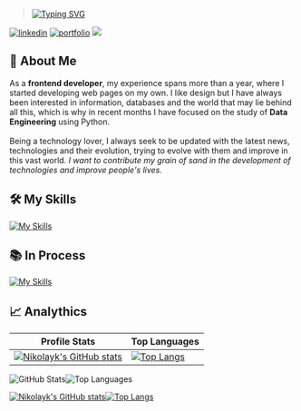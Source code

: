 > [![Typing SVG](https://readme-typing-svg.demolab.com?font=Fira+Code&weight=700&size=22&duration=4000&pause=1000&color=853DD8&vCenter=true&random=false&width=435&lines=Hey+there%2C+I'm+Nikolayk!+%F0%9F%A4%98%F0%9F%8F%BC;Hey+there%2C+I'm+developer!+%F0%9F%96%A5%EF%B8%8F)](https://git.io/typing-svg)

[![linkedin](https://img.shields.io/badge/linkedin-0A66C2?style=for-the-badge&logo=linkedin&logoColor=white)](https://www.linkedin.com/in/nikolaykmunozalvarez/)    [![portfolio](https://img.shields.io/badge/my_portfolio-000?style=for-the-badge&logo=ko-fi&logoColor=purple)](https://andnik.dev)
<img src="https://user-images.githubusercontent.com/73097560/115834477-dbab4500-a447-11eb-908a-139a6edaec5c.gif">

## 🚀 About Me

As a **frontend developer**, my experience spans more than a year, where I started developing web pages on my own. I like design but I have always been interested in information, databases and the world that may lie behind all this, which is why in recent months I have focused on the study of **Data Engineering** using Python. <br><br>
Being a technology lover, I always seek to be updated with the latest news, technologies and their evolution, trying to evolve with them and improve in this vast world. _I want to contribute my grain of sand in the development of technologies and improve people's lives._

## 🛠️ My Skills

[![My Skills](https://skillicons.dev/icons?i=html,css,js,nodejs,react,mongo,mysql,git,java,linux,github,bash)](https://skillicons.dev)

## 📚 In Process

 [![My Skills](https://skillicons.dev/icons?i=python,docker,go,ts)](https://skillicons.dev)

## 📈 Analythics

|Profile Stats| Top Languages|
|--|--|
|[![Nikolayk's GitHub stats](https://github-readme-stats.vercel.app/api?username=AndNikDev&theme=midnight-purple&show_icons=true&count_private=true&include_all_commits=true&hide_border=TRUE)](https://github.com/AndNikDev)|[![Top Langs](https://github-readme-stats.vercel.app/api/top-langs/?username=AndNikDev&langs_count=10&theme=midnight-purple&layout=compact&hide_border=true&hide=css)](https://github.com/AndNikDev)|


<img alt="GitHub Stats" src="https://github-readme-stats.vercel.app/api?username=AndNikDev&theme=midnight-purple&show_icons=true&count_private=true&include_all_commits=true&hide_border=TRUE" style="width: 50wv;"><img alt="Top Languages" src="https://github-readme-stats.vercel.app/api/top-langs/?username=AndNikDev&langs_count=10&theme=midnight-purple&layout=compact&hide_border=true&hide=css" style="width: 50hv;">

[![Nikolayk's GitHub stats](https://github-readme-stats.vercel.app/api?username=AndNikDev&theme=midnight-purple&show_icons=true&count_private=true&include_all_commits=true&hide_border=TRUE)](https://github.com/AndNikDev)[![Top Langs](https://github-readme-stats.vercel.app/api/top-langs/?username=AndNikDev&langs_count=10&theme=midnight-purple&layout=compact&hide_border=true&hide=css)](https://github.com/AndNikDev)
